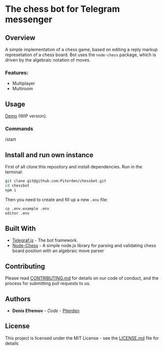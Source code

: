 # The chess bot for Telegram messenger

## Overview

A simple implementation of a chess game, based on editing a reply markup represetation of a chess board. Bot uses the `node-chess` package, which is driven by the algebraic notation of moves.

### **Features:**

- Multiplayer
- Multiroom

## Usage

[Demo](https://t.me/chessy_bot) (WIP version).

### Commands

/start

## Install and run own instance

First of all clone this repository and install dependencies. Run in the terminal:

```bash
git clone git@github.com:Piterden/chessbot.git
cd chessbot
npm i
```

Then you need to create and fill up a new `.env` file:

```bash
cp .env.example .env
editor .env
```

## Built With

- [Telegraf.js](https://github.com/telegraf/telegraf) - The bot framework.
- [Node-Chess](https://github.com/brozeph/node-chess) - A simple node.js library for parsing and validating chess board position with an algebraic move parser

## Contributing

Please read [CONTRIBUTING.md](https://gist.github.com/PurpleBooth/b24679402957c63ec426) for details on our code of conduct, and the process for submitting pull requests to us.

## Authors

- **Denis Efremov** - *Code* - [Piterden](https://github.com/Piterden)

## License

This project is licensed under the MIT License - see the [LICENSE.md](LICENSE.md) file for details
